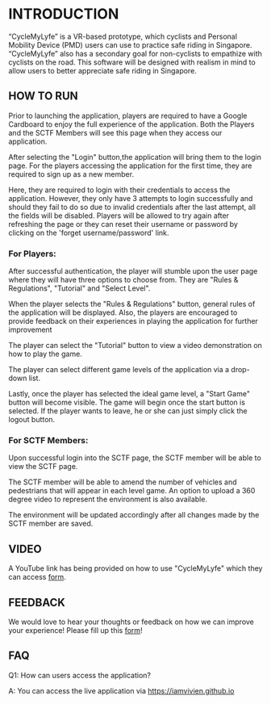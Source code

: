 # **INTRODUCTION**
“CycleMyLyfe” is a VR-based prototype, which cyclists and Personal Mobility Device (PMD) users can use to practice safe riding in Singapore. “CycleMyLyfe” also has a secondary goal for non-cyclists to empathize with cyclists on the road. This software will be designed with realism in mind to allow users to better appreciate safe riding in Singapore.


## **HOW TO RUN**

Prior to launching the application, players are required to have a Google Cardboard to enjoy the full experience of the application.
Both the Players and the SCTF Members will see this page when they access our application. 

After selecting the "Login" button,the application will bring them to the login page. For the players accessing the application for the first time, they are required to sign up as a new member.

Here, they are required to login with their credentials to access the application. However, they only have 3 attempts to login successfully and should they fail to do so due to invalid credentials after the last attempt, all the fields will be disabled. Players will be allowed to try again after refreshing the page or they can reset their username or password by clicking on the 'forget username/password' link.


### **For Players:**

After successful authentication, the player will stumble upon the user page where they will have three options to choose from. They are "Rules & Regulations", "Tutorial" and "Select Level".

When the player selects the "Rules & Regulations" button, general rules of the application will be displayed. Also, the players are encouraged to provide feedback on their experiences in playing the application for further improvement

The player can select the "Tutorial" button to view a video demonstration on how to play the game. 

The player can select different game levels of the application via a drop-down list.

Lastly, once the player has selected the ideal game level, a "Start Game" button will become visible. The game will begin once the start button is selected. If the player wants to leave, he or she can just simply click the logout button.


### **For SCTF Members:**

Upon successful login into the SCTF page, the SCTF member will be able to view the SCTF page.

The SCTF member will be able to amend the number of vehicles and pedestrians that will appear in each level game. An option to upload a 360 degree video to represent the environment is also available. 

The environment will be updated accordingly after all changes made by the SCTF member are saved.


## **VIDEO**
A YouTube link has being provided on how to use "CycleMyLyfe" which they can access [form](https://youtu.be/nftdN8sL8v8).


## **FEEDBACK**
We would love to hear your thoughts or feedback on how we can improve your experience! Please fill up this [form](https://goo.gl/forms/bFnaAKiA1IAR7uls2)!


## **FAQ**
Q1: How can users access the application?

A: You can access the live application via https://iamvivien.github.io
